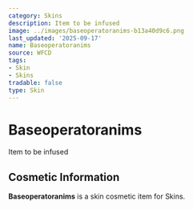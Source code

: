 ```yaml
---
category: Skins
description: Item to be infused
image: ../images/baseoperatoranims-b13a40d9c6.png
last_updated: '2025-09-17'
name: Baseoperatoranims
source: WFCD
tags:
- Skin
- Skins
tradable: false
type: Skin
---
```


# Baseoperatoranims

Item to be infused

## Cosmetic Information

**Baseoperatoranims** is a skin cosmetic item for Skins.

